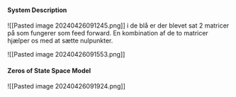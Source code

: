 #### System Description
![[Pasted image 20240426091245.png]]
i de blå er der blevet sat $2$ matricer på som fungerer som feed forward. En kombination af de to matricer hjælper os med at sætte nulpunkter.

![[Pasted image 20240426091553.png]]

#### Zeros of State Space Model
![[Pasted image 20240426091924.png]]
